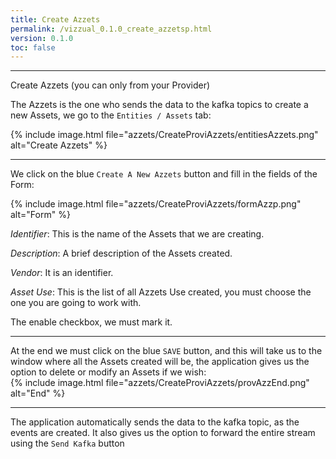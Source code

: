 ```yaml
---
title: Create Azzets
permalink: /vizzual_0.1.0_create_azzetsp.html
version: 0.1.0
toc: false
---
```


***
Create Azzets (you can only from your Provider)

The Azzets is the one who sends the data to the kafka topics to create a new Assets, we go to the `Entities / Assets` tab:

{% include image.html file="azzets/CreateProviAzzets/entitiesAzzets.png" alt="Create Azzets" %}  

***
We click on the blue `Create A New Azzets` button and fill in the fields of the Form:  

{% include image.html file="azzets/CreateProviAzzets/formAzzp.png" alt="Form" %}
 
*Identifier*: This is the name of the Assets that we are creating.  

*Description*: A brief description of the Assets created.  

*Vendor*: It is an identifier.  

*Asset Use*: This is the list of all Azzets Use created, you must choose the one you are going to work with.  

The enable checkbox, we must mark it.  

***
At the end we must click on the blue `SAVE` button, and this will take us to the window where all the Assets created will be, the application gives us the option to delete or modify an Assets if we wish:  
{% include image.html file="azzets/CreateProviAzzets/provAzzEnd.png" alt="End" %}  

***

The application automatically sends the data to the kafka topic, as the events are created. It also gives us the option to forward the entire stream using the `Send Kafka` button